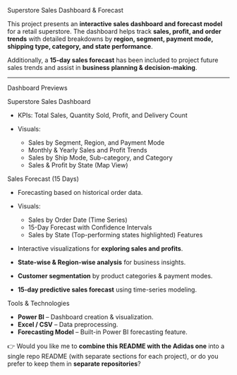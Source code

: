

Superstore Sales Dashboard & Forecast

This project presents an **interactive sales dashboard and forecast model** for a retail superstore. The dashboard helps track **sales, profit, and order trends** with detailed breakdowns by **region, segment, payment mode, shipping type, category, and state performance**.

Additionally, a **15-day sales forecast** has been included to project future sales trends and assist in **business planning & decision-making**.

---

Dashboard Previews

Superstore Sales Dashboard

* KPIs: Total Sales, Quantity Sold, Profit, and Delivery Count
* Visuals:

  * Sales by Segment, Region, and Payment Mode
  * Monthly & Yearly Sales and Profit Trends
  * Sales by Ship Mode, Sub-category, and Category
  * Sales & Profit by State (Map View)

 Sales Forecast (15 Days)

* Forecasting based on historical order data.
* Visuals:

  * Sales by Order Date (Time Series)
  * 15-Day Forecast with Confidence Intervals
  * Sales by State (Top-performing states highlighted)
Features

* Interactive visualizations for **exploring sales and profits**.
* **State-wise & Region-wise analysis** for business insights.
* **Customer segmentation** by product categories & payment modes.
* **15-day predictive sales forecast** using time-series modeling.


Tools & Technologies

* **Power BI** – Dashboard creation & visualization.
* **Excel / CSV** – Data preprocessing.
* **Forecasting Model** – Built-in Power BI forecasting feature.






👉 Would you like me to **combine this README with the Adidas one** into a single repo README (with separate sections for each project), or do you prefer to keep them in **separate repositories**?
